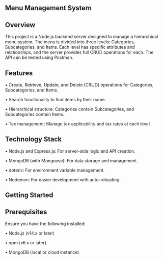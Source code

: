 ## Menu Management System ##

## Overview ##

This project is a Node.js backend server designed to manage a hierarchical menu system. The menu is divided into three levels: Categories, Subcategories, and Items. Each level has specific attributes and relationships, and the server provides full CRUD operations for each. The API can be tested using Postman.

## Features ##

•	Create, Retrieve, Update, and Delete (CRUD) operations for Categories, Subcategories, and Items.

•	Search functionality to find items by their name.

•	Hierarchical structure: Categories contain Subcategories, and Subcategories contain Items.

•	Tax management: Manage tax applicability and tax rates at each level.

## Technology Stack ##

•	Node.js and Express.js: For server-side logic and API creation.

•	MongoDB (with Mongoose): For data storage and management.

•	dotenv: For environment variable management.

•	Nodemon: For easier development with auto-reloading.

## Getting Started ##

## Prerequisites ##
Ensure you have the following installed:

•	Node.js (v14.x or later)

•	npm (v6.x or later)

•	MongoDB (local or cloud instance)
